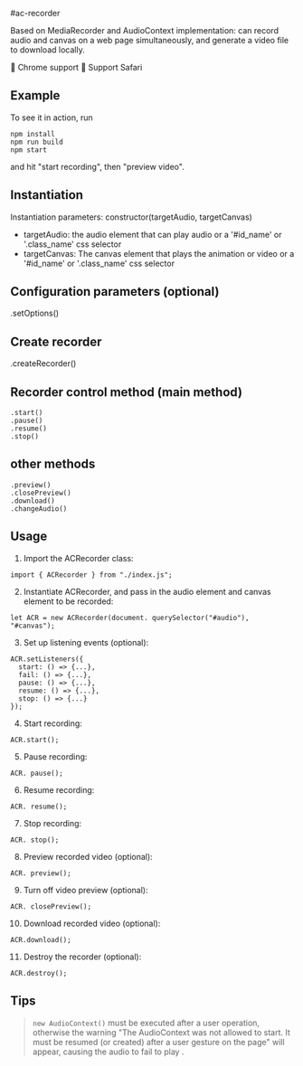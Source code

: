 #ac-recorder

Based on MediaRecorder and AudioContext implementation: can record audio and canvas on a web page simultaneously, and generate a video file to download locally.

🔗 Chrome support
🔗 Support Safari

## Example

To see it in action, run
```
npm install
npm run build
npm start
```

and hit "start recording", then "preview video".

## Instantiation

Instantiation parameters: constructor(targetAudio, targetCanvas)

- targetAudio: the audio element that can play audio or a '#id_name' or '.class_name' css selector
- targetCanvas: The canvas element that plays the animation or video or a '#id_name' or '.class_name' css selector

## Configuration parameters (optional)

.setOptions()

## Create recorder

.createRecorder()

## Recorder control method (main method)

```
.start()
.pause()
.resume()
.stop()

```

## other methods

```
.preview()
.closePreview()
.download()
.changeAudio()
```

## Usage

1. Import the ACRecorder class:

```
import { ACRecorder } from "./index.js";
```

2. Instantiate ACRecorder, and pass in the audio element and canvas element to be recorded:

```
let ACR = new ACRecorder(document. querySelector("#audio"), "#canvas");
```

3. Set up listening events (optional):

```
ACR.setListeners({
  start: () => {...},
  fail: () => {...},
  pause: () => {...},
  resume: () => {...},
  stop: () => {...}
});
```

4. Start recording:

```
ACR.start();
```

5. Pause recording:

```
ACR. pause();
```

6. Resume recording:

```
ACR. resume();
```

7. Stop recording:

```
ACR. stop();
```

8. Preview recorded video (optional):

```
ACR. preview();
```

9. Turn off video preview (optional):

```
ACR. closePreview();
```

10. Download recorded video (optional):

```
ACR.download();
```

11. Destroy the recorder (optional):

```
ACR.destroy();
```

## Tips

> `new AudioContext()` must be executed after a user operation, otherwise the warning "The AudioContext was not allowed to start. It must be resumed (or created) after a user gesture on the page" will appear, causing the audio to fail to play .